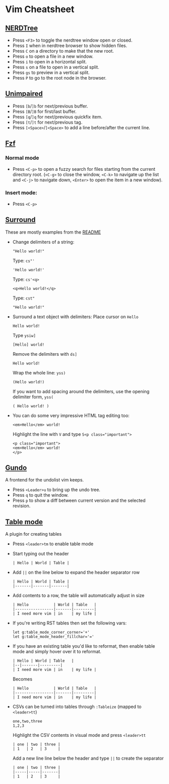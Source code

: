 # Vim Cheatsheet


## [NERDTree](https://github.com/scrooloose/nerdtree)

- Press `<F3>` to toggle the nerdtree window open or closed.
- Press `I` when in nerdtree browser to show hidden files.
- Press `C` on a directory to make that the new root.
- Press `o` to open a file in a new window.
- Press `i` to open in a horizontal split.
- Press `s` on a file to open in a vertical split.
- Press `gs` to preview in a vertical split.
- Press `P` to go to the root node in the browser.


## [Unimpaired](https://github.com/tpope/vim-unimpaired)

- Press `[b`/`]b` for next/previous buffer.
- Press `[B`/`]B` for first/last buffer.
- Press `[q`/`]q` for next/previous quickfix item.
- Press `[t`/`]t` for next/previous tag.
- Press `[<Space>`/`]<Space>` to add a line before/after the current line.

## [Fzf](https://github.com/junegunn/fzf.vim)

### Normal mode

- Press `<C-p>` to open a fuzzy search for files starting from the current
  directory root. (`<C-g>` to close the window, `<C-k>` to navigate up the
  list and `<C-j>` to navigate down, `<Enter>` to open the item in a new window).

### Insert mode:

- Press `<C-p>`


## [Surround](https://github.com/tpope/vim-surround)

These are mostly examples from the
[README](https://github.com/tpope/vim-surround)

- Change delimiters of a string:
  ```
  "Hello world!"
  ```
  Type: `cs"'`
  ```
  'Hello world!'
  ```
  Type: `cs'<q>`
  ```
  <q>Hello world!</q>
  ```
  Type: `cst"`
  ```
  "Hello world!"
  ```
- Surround a text object with delimiters:
  Place cursor on `Hello`
  ```
  Hello world!
  ```
  Type `ysiw]`
  ```
  [Hello] world!
  ```
  Remove the delimiters with `ds]`
  ```
  Hello world!
  ```
  Wrap the whole line: `yss)`
  ```
  (Hello world!)
  ```
  If you want to add spacing around the delimiters, use the opening delimiter
  form, `yss(`
  ```
  ( Hello world! )
  ```
- You can do some very impressive HTML tag editing too:
  ```
  <em>Hello</em> world!
  ```
  Highlight the line with `V` and type `S<p class="important">`
  ```
  <p class="important">
  <em>Hello</em> world!
  </p>
  ```

## [Gundo](https://github.com/sjl/gundo.vim)

A frontend for the undolist vim keeps.

- Press `<Leader>u` to bring up the undo tree.
- Press `q` to quit the window.
- Press `p` to show a diff between current version and the selected revision.

## [Table mode](https://github.com/dhruvasagar/vim-table-mode)

A plugin for creating tables 

- Press `<leader>tm` to enable table mode
- Start typing out the header
  ```
  | Hello | World | Table |
  ```
- Add `||` on the line below to expand the header separator row
  ```
  | Hello | World | Table |
  |-------|-------|-------|
  ```
- Add contents to a row, the table will automatically adjust in size
  ```
  | Hello           | World | Table   |
  |-----------------|-------|---------|
  | I need more vim | in    | my life |
  ```
- If you're writing RST tables then set the following vars:
  ```vimscript
  let g:table_mode_corner_corner='+'
  let g:table_mode_header_fillchar='='
  ````
- If you have an existing table you'd like to reformat, then enable table mode
  and simply hover over it to reformat.
  ```
  | Hello | World | Table   |
  |--|-------|---------|
  | I need more vim | in    | my life |
  ```
  Becomes

  ```
  | Hello           | World | Table   |
  |-----------------|-------|---------|
  | I need more vim | in    | my life |
  ```
- CSVs can be turned into tables through `:Tableize` (mapped to `<leader>tt`)
  ```
  one,two,three
  1,2,3
  ```
  Highlight the CSV contents in visual mode and press `<leader>tt`
  ```
  | one | two | three |
  | 1   | 2   | 3     |
  ```
  Add a new line line below the header and type `||` to create the separator
  ```
  | one | two | three |
  |-----|-----|-------|
  | 1   | 2   | 3     |
  ```
